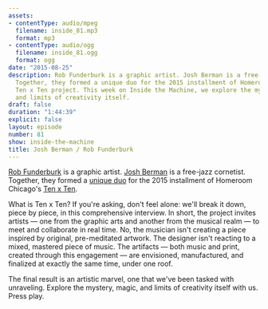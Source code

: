 ```yaml
---
assets:
- contentType: audio/mpeg
  filename: inside_81.mp3
  format: mp3
- contentType: audio/ogg
  filename: inside_81.ogg
  format: ogg
date: "2015-08-25"
description: Rob Funderburk is a graphic artist. Josh Berman is a free-jazz cornetist.
  Together, they formed a unique duo for the 2015 installment of Homeroom Chicago's
  Ten x Ten project. This week on Inside the Machine, we explore the mystery, magic,
  and limits of creativity itself.
draft: false
duration: "1:44:39"
explicit: false
layout: episode
number: 81
show: inside-the-machine
title: Josh Berman / Rob Funderburk
---
```

[Rob Funderburk](http://robfunderburk.com) is a graphic artist. [Josh Berman](http://joshberman.net) is a free-jazz cornetist. Together, they formed a [unique duo](http://www.tenxtenchicago.com/2015/08/ten-x-ten-2015-rob-funderburk-josh.html) for the 2015 installment of Homeroom Chicago's [Ten x Ten](http://www.tenxtenchicago.com).

What is Ten x Ten? If you're asking, don't feel alone: we'll break it down, piece by piece, in this comprehensive interview. In short, the project invites artists &mdash; one from the graphic arts and another from the musical realm &mdash; to meet and collaborate in real time. No, the musician isn't creating a piece inspired by original, pre-meditated artwork. The designer isn't reacting to a mixed, mastered piece of music. The artifacts &mdash; both music and print, created through this engagement &mdash; are envisioned, manufactured, and finalized at exactly the same time, under one roof.

The final result is an artistic marvel, one that we've been tasked with unraveling. Explore the mystery, magic, and limits of creativity itself with us. Press play.